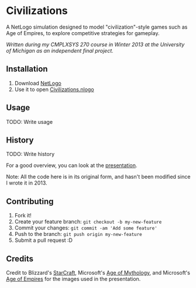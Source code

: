 Civilizations
=============

A NetLogo simulation designed to model "civilization"-style games such as Age of Empires, to explore competitive strategies for gameplay.

*Written during my CMPLXSYS 270 course in Winter 2013 at the University of Michigan as an independent final project.*

## Installation

1. Download [NetLogo](https://ccl.northwestern.edu/netlogo/)
2. Use it to open [Civilizations.nlogo](https://github.com/cooperka/civilizations/blob/master/Civilizations.nlogo)

## Usage

TODO: Write usage

## History

TODO: Write history

For a good overview, you can look at the [presentation](https://github.com/cooperka/civilizations/blob/master/Civilizations%20Presentation.pdf).

Note:
All the code here is in its original form, and hasn't been modified since I wrote it in 2013.

## Contributing

1. Fork it!
2. Create your feature branch: `git checkout -b my-new-feature`
3. Commit your changes: `git commit -am 'Add some feature'`
4. Push to the branch: `git push origin my-new-feature`
5. Submit a pull request :D

## Credits

Credit to Blizzard's [StarCraft](http://us.blizzard.com/en-us/games/sc/), Microsoft's [Age of Mythology](http://www.ageofempires.com/AoM.aspx), and Microsoft's [Age of Empires](http://www.ageofempires.com/AoE3.aspx) for the images used in the presentation.
